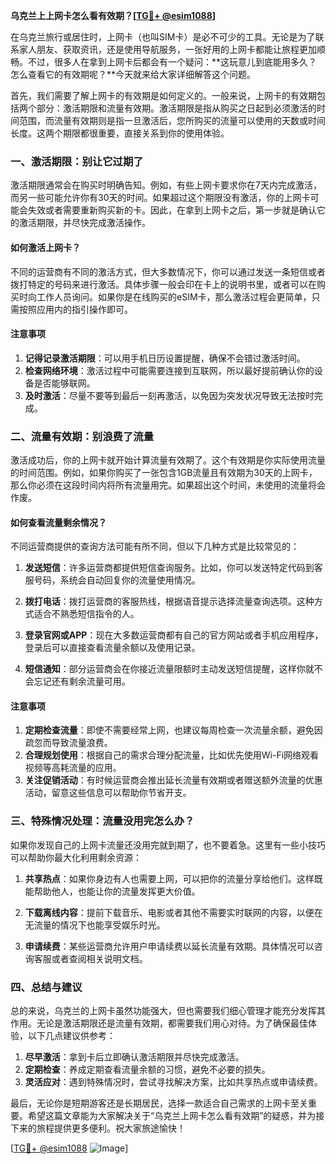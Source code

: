 **乌克兰上上网卡怎么看有效期？[[TG💪+ @esim1088](https://t.me/s/esim1088)]**

在乌克兰旅行或居住时，上网卡（也叫SIM卡）是必不可少的工具。无论是为了联系家人朋友、获取资讯，还是使用导航服务，一张好用的上网卡都能让旅程更加顺畅。不过，很多人在拿到上网卡后都会有一个疑问：**这玩意儿到底能用多久？怎么查看它的有效期呢？**今天就来给大家详细解答这个问题。

首先，我们需要了解上网卡的有效期是如何定义的。一般来说，上网卡的有效期包括两个部分：激活期限和流量有效期。激活期限是指从购买之日起到必须激活的时间范围，而流量有效期则是指一旦激活后，您所购买的流量可以使用的天数或时间长度。这两个期限都很重要，直接关系到你的使用体验。

### **一、激活期限：别让它过期了**

激活期限通常会在购买时明确告知。例如，有些上网卡要求你在7天内完成激活，而另一些可能允许你有30天的时间。如果超过这个期限没有激活，你的上网卡可能会失效或者需要重新购买新的卡。因此，在拿到上网卡之后，第一步就是确认它的激活期限，并尽快完成激活操作。

#### **如何激活上网卡？**
不同的运营商有不同的激活方式，但大多数情况下，你可以通过发送一条短信或者拨打特定的号码来进行激活。具体步骤一般会印在卡上的说明书里，或者可以在购买时向工作人员询问。如果你是在线购买的eSIM卡，那么激活过程会更简单，只需按照应用内的指引操作即可。

#### **注意事项**
1. **记得记录激活期限**：可以用手机日历设置提醒，确保不会错过激活时间。
2. **检查网络环境**：激活过程中可能需要连接到互联网，所以最好提前确认你的设备是否能够联网。
3. **及时激活**：尽量不要等到最后一刻再激活，以免因为突发状况导致无法按时完成。

### **二、流量有效期：别浪费了流量**

激活成功后，你的上网卡就开始计算流量有效期了。这个有效期是你实际使用流量的时间范围。例如，如果你购买了一张包含1GB流量且有效期为30天的上网卡，那么你必须在这段时间内将所有流量用完。如果超出这个时间，未使用的流量将会作废。

#### **如何查看流量剩余情况？**
不同运营商提供的查询方法可能有所不同，但以下几种方式是比较常见的：

1. **发送短信**：许多运营商都提供短信查询服务。比如，你可以发送特定代码到客服号码，系统会自动回复你的流量使用情况。
   
2. **拨打电话**：拨打运营商的客服热线，根据语音提示选择流量查询选项。这种方式适合不熟悉短信指令的人。

3. **登录官网或APP**：现在大多数运营商都有自己的官方网站或者手机应用程序，登录后可以直接查看流量余额以及使用记录。

4. **短信通知**：部分运营商会在你接近流量限额时主动发送短信提醒，这样你就不会忘记还有剩余流量可用。

#### **注意事项**
1. **定期检查流量**：即使不需要经常上网，也建议每周检查一次流量余额，避免因疏忽而导致流量浪费。
2. **合理规划使用**：根据自己的需求合理分配流量，比如优先使用Wi-Fi网络观看视频等高耗流量的应用。
3. **关注促销活动**：有时候运营商会推出延长流量有效期或者赠送额外流量的优惠活动，留意这些信息可以帮助你节省开支。

### **三、特殊情况处理：流量没用完怎么办？**

如果你发现自己的上网卡流量还没用完就到期了，也不要着急。这里有一些小技巧可以帮助你最大化利用剩余资源：

1. **共享热点**：如果你身边有人也需要上网，可以把你的流量分享给他们。这样既能帮助他人，也能让你的流量发挥更大价值。
   
2. **下载离线内容**：提前下载音乐、电影或者其他不需要实时联网的内容，以便在无流量的情况下也能享受娱乐时光。
   
3. **申请续费**：某些运营商允许用户申请续费以延长流量有效期。具体情况可以咨询客服或者查阅相关说明文档。

### **四、总结与建议**

总的来说，乌克兰的上网卡虽然功能强大，但也需要我们细心管理才能充分发挥其作用。无论是激活期限还是流量有效期，都需要我们用心对待。为了确保最佳体验，以下几点建议供参考：

1. **尽早激活**：拿到卡后立即确认激活期限并尽快完成激活。
2. **定期检查**：养成定期查看流量余额的习惯，避免不必要的损失。
3. **灵活应对**：遇到特殊情况时，尝试寻找解决方案，比如共享热点或申请续费。

最后，无论你是短期游客还是长期居民，选择一款适合自己需求的上网卡至关重要。希望这篇文章能为大家解决关于“乌克兰上网卡怎么看有效期”的疑惑，并为接下来的旅程提供更多便利。祝大家旅途愉快！

[[TG💪+ @esim1088](https://t.me/s/esim1088) ![Image](https://i.postimg.cc/4NQfJmqS/Snipaste-2025-05-13-00-14-12.png)]